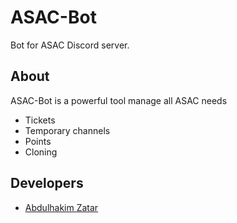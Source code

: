 # ASAC-Bot
Bot for ASAC Discord server.


## About

ASAC-Bot is a powerful tool manage all ASAC needs

- Tickets
- Temporary channels
- Points
- Cloning

## Developers

- [Abdulhakim Zatar](https://github.com/AbdulhakimZatar)
